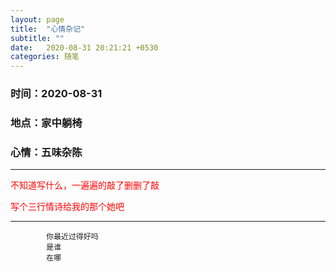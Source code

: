 ```yaml
---
layout: page
title:  "心情杂记"
subtitle: ""
date:   2020-08-31 20:21:21 +0530
categories: 随笔
---
```

### 时间：2020-08-31
### 地点：家中躺椅
### 心情：五味杂陈
---

  <p style="color:red">不知道写什么，一遍遍的敲了删删了敲</p>
  <p style="color:red">写个三行情诗给我的那个她吧</p>

---

            你最近过得好吗
            是谁
            在哪

           

<!-- Adding the glitch effect -->
<script> document.getElementsByTagName('body')[0].classList.add('glitch'); </script>